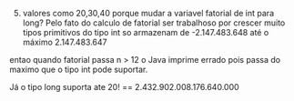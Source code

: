 
5. valores como 20,30,40
 porque mudar a variavel fatorial de int para long?
Pelo fato do calculo de fatorial ser trabalhoso por crescer muito  tipos primitivos do tipo int so armazenam de -2.147.483.648 até o máximo 2.147.483.647

entao quando fatorial passa n > 12 o Java imprime errado pois passa do maximo que o tipo int pode suportar. 

Já o tipo long suporta ate 20! == 2.432.902.008.176.640.000
